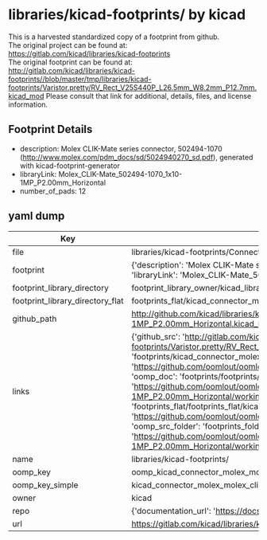 # libraries/kicad-footprints/ by kicad  
This is a harvested standardized copy of a footprint from github.  
The original project can be found at:  
https://gitlab.com/kicad/libraries/kicad-footprints  
The original footprint can be found at:
http://gitlab.com/kicad/libraries/kicad-footprints//blob/master/tmp/libraries/kicad-footprints/Varistor.pretty/RV_Rect_V25S440P_L26.5mm_W8.2mm_P12.7mm.kicad_mod
Please consult that link for additional, details, files, and license information.  
## Footprint Details
* description: Molex CLIK-Mate series connector, 502494-1070 (http://www.molex.com/pdm_docs/sd/5024940270_sd.pdf), generated with kicad-footprint-generator  
* libraryLink: Molex_CLIK-Mate_502494-1070_1x10-1MP_P2.00mm_Horizontal  
* number_of_pads: 12  
## yaml dump  
| Key | Value |  
| --- | --- |  
| file | libraries/kicad-footprints/Connector_Molex.pretty/Molex_CLIK-Mate_502494-1070_1x10-1MP_P2.00mm_Horizontal.kicad_mod |  
| footprint | {'description': 'Molex CLIK-Mate series connector, 502494-1070 (http://www.molex.com/pdm_docs/sd/5024940270_sd.pdf), generated with kicad-footprint-generator', 'libraryLink': 'Molex_CLIK-Mate_502494-1070_1x10-1MP_P2.00mm_Horizontal', 'number_of_pads': 12} |  
| footprint_library_directory | footprint_library_owner/kicad_libraries/kicad-footprints/ |  
| footprint_library_directory_flat | footprints_flat/kicad_connector_molex_molex_clik_mate_502494_1070_1x10_1mp_p2_00mm_horizontal/working |  
| github_path | http://github.com/kicad/libraries/kicad-footprints//blob/master/tmp/libraries/kicad-footprints/Connector_Molex.pretty/Molex_CLIK-Mate_502494-1070_1x10-1MP_P2.00mm_Horizontal.kicad_mod |  
| links | {'github_src': 'http://gitlab.com/kicad/libraries/kicad-footprints//blob/master/tmp/libraries/kicad-footprints/Varistor.pretty/RV_Rect_V25S440P_L26.5mm_W8.2mm_P12.7mm.kicad_mod', 'github_src_repo': 'https://gitlab.com/kicad/libraries/kicad-footprints', 'oomp_bot': 'footprints/kicad_connector_molex_molex_clik_mate_502494_1070_1x10_1mp_p2_00mm_horizontal/working', 'oomp_bot_github': 'https://github.com/oomlout/oomlout_oomp_footprint_bot/tree/main/footprints/kicad_connector_molex_molex_clik_mate_502494_1070_1x10_1mp_p2_00mm_horizontal/working', 'oomp_doc': 'footprints/footprints/kicad/Connector_Molex/Molex_CLIK-Mate_502494-1070_1x10-1MP_P2.00mm_Horizontal/working/', 'oomp_doc_github': 'https://github.com/oomlout/oomlout_oomp_footprint_doc/tree/main/footprints/footprints/kicad/Connector_Molex/Molex_CLIK-Mate_502494-1070_1x10-1MP_P2.00mm_Horizontal/working', 'oomp_src_flat': 'footprints_flat/footprints_flat/kicad_connector_molex_molex_clik_mate_502494_1070_1x10_1mp_p2_00mm_horizontal/working', 'oomp_src_flat_github': 'https://github.com/oomlout/oomlout_oomp_footprint_src/tree/main/footprints_flat/kicad_connector_molex_molex_clik_mate_502494_1070_1x10_1mp_p2_00mm_horizontal/working', 'oomp_src_folder': 'footprints_folder/footprints_folder/kicad/Connector_Molex/Molex_CLIK-Mate_502494-1070_1x10-1MP_P2.00mm_Horizontal/working', 'oomp_src_folder_github': 'https://github.com/oomlout/oomlout_oomp_footprint_src/tree/main/footprints_folder/kicad/Connector_Molex/Molex_CLIK-Mate_502494-1070_1x10-1MP_P2.00mm_Horizontal/working'} |  
| name | libraries/kicad-footprints/ |  
| oomp_key | oomp_kicad_connector_molex_molex_clik_mate_502494_1070_1x10_1mp_p2_00mm_horizontal |  
| oomp_key_simple | kicad_connector_molex_molex_clik_mate_502494_1070_1x10_1mp_p2_00mm_horizontal |  
| owner | kicad |  
| repo | {'documentation_url': 'https://docs.github.com/rest/repos/repos#get-a-repository', 'message': 'Not Found'} |  
| url | https://gitlab.com/kicad/libraries/kicad-footprints |  

